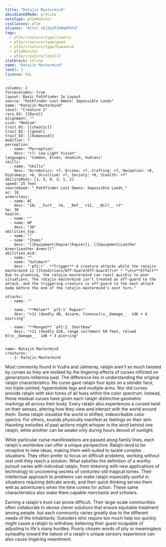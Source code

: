 ```yaml
---
title: "Ratajin Mastermind"
obsidianUIMode: preview
noteType: pf2eMonster
cssClasses: pf2e
aliases: "Actor.vKI3wiPJGWqdPbtd" 
tags:
  - pf2e/creature/type/chaotic
  - pf2e/creature/type/good
  - pf2e/creature/type/humanoid
  - pf2eMonster
  - pf2e/creature/level/2
statblock: inline
name: "Ratajin Mastermind"
level: 2
license: OGL
---
```


```statblock
columns: 2
forcecolumns: true
layout: Basic Pathfinder 2e Layout
source: "Pathfinder Lost Omens: Impossible Lands"
name: "Ratajin Mastermind"
level: "Creature 2"
rare_03: [[Rare]]
alignment: ""
size: "Medium"
trait_01: [[chaotic]]
trait_02: [[good]]
trait_03: [[humanoid]]
modifier: 7
perception:
  - name: "Perception"
    desc: "+7; Low-Light Vision"
languages: "Common, Elven, Gnomish, Vudrani"
skills:
  - name: "Skills"
    desc: "Acrobatics: +7, Arcana: +7, Crafting: +7, Deception: +8, Diplomacy: +6, Occultism: +7, Society: +9, Stealth: +7"
abilityMods: [1, 3, 0, 3, 1, 2]
speed: 25 feet
sourcebook: "_Pathfinder Lost Omens: Impossible Lands_"
ac: 18
armorclass:
  - name: AC
    desc: "18; __Fort__ +6, __Ref__ +11, __Will__ +7"
hp: 30
health:
  - name: ""
  - name: HP
    desc: "30"
abilities_top:
  - name: ""
  - name: "Items"
    desc: "[[Equipment/Rapier|Rapier]], [[Equipment/Leather Armor|Leather Armor]]"
abilities_mid:
  - name: ""
  - name: "Outsmart"
    desc: "`pf2:r`  **Trigger** A creature attacks while the ratajin mastermind is [[Conditions/Off-Guard|Off-Guard]]\n* * *\n\n**Effect** Due to planning, the ratajin mastermind can react quickly to poor situations. The ratajin mastermind isn't treated as off-guard to the attack, and the triggering creature is off-guard to the next attack made before the end of the ratajin mastermind's next turn."

attacks:
  - name: ""

  - name: "**Melee** `pf2:1` Rapier"
    desc: "+11 (deadly d8, disarm, finesse)\n__Damage__  1d6 + 4 piercing"

  - name: "**Ranged** `pf2:1` Shortbow"
    desc: "+11 (deadly d10, range increment 60 feet, reload 0)\n__Damage__  1d6 + 3 piercing"
 
```

```encounter-table
name: Ratajin Mastermind
creatures:
  - 1: Ratajin Mastermind
```



Most commonly found in Vudra and Jalmeray, ratajin aren't so much twisted by curses as they are molded by the lingering effects of curses inflicted on generations millennia past. The difference lies in understanding the original ratajin characteristics. No curse gave ratajin four eyes on a slender face, nor triple-jointed, hypermobile legs and multiple arms. Nor did curses provide ratajin with skin tones of all hues within the color spectrum. Instead, these residual curses have given each ratajin distinctive geometric markings all across their body. Every ratajin also experiences a cursed twist on their senses, altering how they view and interact with the world around them. Some ratajin visualize the world in shifted, indescribable color spectra. For others, sounds physically manifest as feelings on their skin. Haunting melodies of past actions might whisper in the wind behind one ratajin, while another can be awake only during hours devoid of sunlight.

While particular curse manifestations are passed along family lines, each ratajin's worldview can offer a unique perspective. Ratajin tend to be receptive to new ideas, making them well-suited to tackle complex situations. They often prefer to focus on difficult problems, working without rest until they reach a solution. What satisfies the definition of a worthy pursuit varies with individual ratajin, from tinkering with new applications of technology to uncovering secrets of centuries-old magical tomes. Their intellectual approach to problems can make ratajin especially useful in situations requiring delicate words, and their quick thinking serves them well as adventurers when the time comes for action. These same characteristics also make them capable merchants and scholars.

Earning a ratajin's trust can prove difficult. Their large-scale communities often collaborate to devise clever solutions that ensure equitable treatment among people, but each community varies greatly due to the different needs of the inhabitants. Outsiders who require too much help too quickly might cause a ratajin to withdraw, believing their guest incapable of adjusting to life's many hurdles. Poorly chosen words of pity or meaningless sympathy toward the nature of a ratajin's unique sensory experience can also cause lingering resentment.
